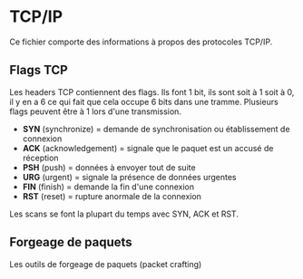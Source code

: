 # TCP/IP

Ce fichier comporte des informations à propos des protocoles TCP/IP.

## Flags TCP

Les headers TCP contiennent des flags. Ils font 1 bit, ils sont soit à 1 soit à 0, il y en a 6 ce qui fait que cela occupe 6 bits dans une tramme. Plusieurs flags peuvent être à 1 lors d'une transmission.

* **SYN** (synchronize) = demande de synchronisation ou établissement de connexion
* **ACK** (acknowledgement) = signale que le paquet est un accusé de réception
* **PSH** (push) = données à envoyer tout de suite
* **URG** (urgent) = signale la présence de données urgentes
* **FIN** (finish) = demande la fin d'une connexion
* **RST** (reset) = rupture anormale de la connexion

Les scans se font la plupart du temps avec SYN, ACK et RST.

## Forgeage de paquets

Les outils de forgeage de paquets (packet crafting)